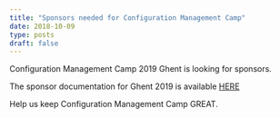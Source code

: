 ```yaml
---
title: "Sponsors needed for Configuration Management Camp"
date: 2018-10-09
type: posts
draft: false
---
```


Configuration Management Camp 2019 Ghent is looking for sponsors.

The sponsor documentation for Ghent 2019 is available [HERE](https://cfgmgmtcamp.eu/files/sponsordoc.pdf)

Help us keep Configuration Management Camp GREAT.


